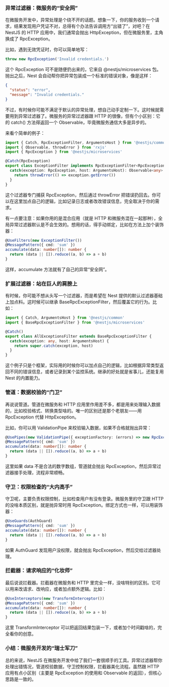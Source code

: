 ### 异常过滤器：微服务的“安全网”

在微服务开发中，异常处理是个绕不开的话题。想象一下，你的服务收到一个请求，结果发现用户凭证不对，总得有个办法告诉调用方“出错了”，对吧？在 NestJS 的 HTTP 应用中，我们通常会抛出 HttpException，但在微服务里，主角换成了 RpcException。

比如，遇到无效凭证时，你可以简单地写：

```ts
throw new RpcException('Invalid credentials.')
```

这个 RpcException 可不是随便扔出来的，它来自 @nestjs/microservices 包。抛出之后，Nest 会自动帮你把异常包装成一个标准的错误对象，像是这样：

```json
{
  "status": "error",
  "message": "Invalid credentials."
}
```

不过，有时候你可能不满足于默认的异常处理，想自己动手定制一下。这时候就需要用到异常过滤器了。微服务的异常过滤器跟 HTTP 的很像，但有个小区别：它的 catch() 方法得返回一个 Observable，毕竟微服务通信大多是异步的。

来看个简单的例子：

```ts
import { Catch, RpcExceptionFilter, ArgumentsHost } from '@nestjs/common'
import { Observable, throwError } from 'rxjs'
import { RpcException } from '@nestjs/microservices'

@Catch(RpcException)
export class ExceptionFilter implements RpcExceptionFilter<RpcException> {
  catch(exception: RpcException, host: ArgumentsHost): Observable<any> {
    return throwError(() => exception.getError())
  }
}
```

这个过滤器专门捕获 RpcException，然后通过 throwError 把错误扔回去。你可以在这里加点自己的逻辑，比如记录日志或者改改错误信息，完全取决于你的需求。

有一点要注意：如果你用的是混合应用（就是 HTTP 和微服务混在一起那种），全局异常过滤器默认是不会生效的。想用的话，得手动绑定，比如在方法上加个装饰器：

```ts
@UseFilters(new ExceptionFilter())
@MessagePattern({ cmd: 'sum' })
accumulate(data: number[]): number {
  return (data || []).reduce((a, b) => a + b)
}
```

这样，accumulate 方法就有了自己的异常“安全网”。



### 扩展过滤器：站在巨人的肩膀上

有时候，你可能不想从头写一个过滤器，而是希望在 Nest 提供的默认过滤器基础上加点料。这时候可以继承 BaseRpcExceptionFilter，然后覆盖它的行为。比如：

```ts
import { Catch, ArgumentsHost } from '@nestjs/common'
import { BaseRpcExceptionFilter } from '@nestjs/microservices'

@Catch()
export class AllExceptionsFilter extends BaseRpcExceptionFilter {
  catch(exception: any, host: ArgumentsHost) {
    return super.catch(exception, host)
  }
}
```

这个例子只是个框架，实际用的时候你可以加点自己的逻辑，比如根据异常类型返回不同的错误信息，或者记录到某个监控系统。继承的好处就是省事儿，还能复用 Nest 的内置能力。



### 管道：数据校验的“门卫”

再说说管道。管道在微服务和 HTTP 应用里作用差不多，都是用来处理输入数据的，比如校验格式、转换类型啥的。唯一的区别还是那个老朋友——用 RpcException 代替 HttpException。

比如，你可以用 ValidationPipe 来校验输入数据，如果不合格就抛出异常：

```ts
@UsePipes(new ValidationPipe({ exceptionFactory: (errors) => new RpcException(errors) }))
@MessagePattern({ cmd: 'sum' })
accumulate(data: number[]): number {
  return (data || []).reduce((a, b) => a + b)
}
```

这里如果 data 不是合法的数字数组，管道就会抛出 RpcException，然后异常过滤器接手处理，流程非常顺畅。



### 守卫：权限检查的“大内高手”

守卫呢，主要负责权限控制，比如检查用户有没有登录。微服务里的守卫跟 HTTP 的没啥本质区别，就是抛异常时用 RpcException。绑定方式也一样，可以用装饰器：

```ts
@UseGuards(AuthGuard)
@MessagePattern({ cmd: 'sum' })
accumulate(data: number[]): number {
  return (data || []).reduce((a, b) => a + b)
}
```

如果 AuthGuard 发现用户没权限，就会抛出 RpcException，然后交给过滤器处理。



### 拦截器：请求响应的“化妆师”

最后说说拦截器。拦截器在微服务和 HTTP 里完全一样，没啥特别的区别。它可以用来改请求、改响应，或者加点额外逻辑。比如：

```ts
@UseInterceptors(new TransformInterceptor())
@MessagePattern({ cmd: 'sum' })
accumulate(data: number[]): number {
  return (data || []).reduce((a, b) => a + b)
}
```

这里 TransformInterceptor 可以把返回结果包装一下，或者加个时间戳啥的，完全看你的创意。



### 小结：微服务开发的“瑞士军刀”

总的来说，NestJS 在微服务开发中给了我们一套很顺手的工具。异常过滤器帮你处理出错情况，管道校验数据，守卫控制权限，拦截器美化流程。虽然跟 HTTP 应用有点小区别（主要是 RpcException 的使用和 Observable 的返回），但核心思路是一致的。